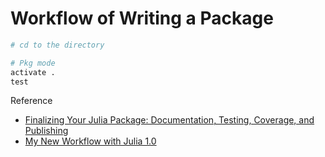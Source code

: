 # Workflow of Writing a Package

```julia
# cd to the directory

# Pkg mode
activate .
test
```

Reference

- [Finalizing Your Julia Package: Documentation, Testing, Coverage, and Publishing](http://www.stochasticlifestyle.com/finalizing-julia-package-documentation-testing-coverage-publishing/)
- [My New Workflow with Julia 1.0](https://medium.com/@Jernfrost/my-new-workflow-with-julia-1-0-99711103d97c)